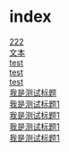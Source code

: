 # index 
<a href="/222.html" >222</a><br/><a href="/e48ed759-e455-4347-9845-384dfa655c6d.html" >文本</a><br/><a href="/4874799d-e2bf-4eb9-85c4-d6b7901d799a.html" >test</a><br/><a href="/55dd91e3-1aed-48c8-ad4a-80b2d514ab4c.html" >test</a><br/><a href="/4fef817d-27ba-40c3-b6cd-0b01c15f09cc.html" >test</a><br/><a href="/e75b3218-42a2-4c35-ba69-b45fadab037e.html" >我是测试标题</a><br/><a href="/4a133f20-0e8a-4188-9945-490dd58204f4.html" >我是测试标题1</a><br/><a href="/0f3cc055-1d50-4e6f-8a4f-4482f41b7f42.html" >我是测试标题1</a><br/><a href="/c03202b4-b0fe-4e2d-91c4-b5084a26ec3a.html" >我是测试标题1</a><br/><a href="/dbaba85a-1476-4f36-a301-ce4ef5744e7f.html" >我是测试标题1</a><br/>
